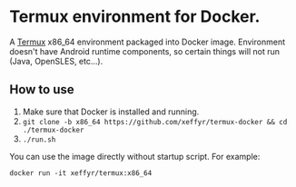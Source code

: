 # Termux environment for Docker.

A [Termux](https://termux.com) x86_64 environment packaged into Docker image.
Environment doesn't have Android runtime components, so certain things will
not run (Java, OpenSLES, etc...).

## How to use

1. Make sure that Docker is installed and running.
2. `git clone -b x86_64 https://github.com/xeffyr/termux-docker && cd ./termux-docker`
3. `./run.sh`

You can use the image directly without startup script. For example:
```
docker run -it xeffyr/termux:x86_64
```
